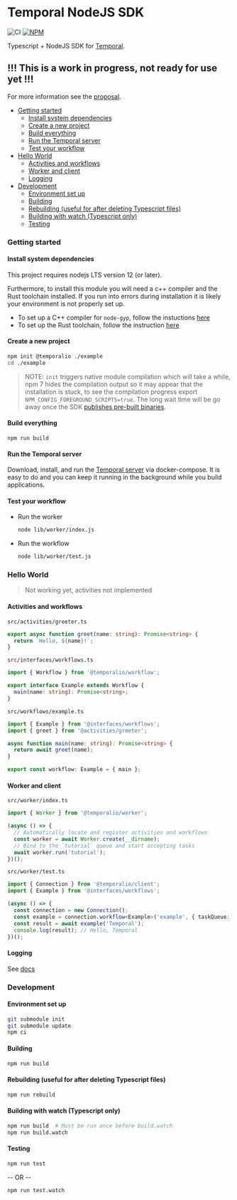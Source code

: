 # Temporal NodeJS SDK

![CI](https://github.com/temporalio/sdk-node/actions/workflows/ci.yml/badge.svg)
[![NPM](https://img.shields.io/npm/v/temporalio.svg?style=flat)](https://www.npmjs.com/package/temporalio)

Typescript + NodeJS SDK for [Temporal](temporal.io).

## !!! This is a work in progress, not ready for use yet !!!

For more information see the [proposal](https://github.com/temporalio/proposals/blob/master/node/node-sdk.md).

<!-- vim-markdown-toc GFM -->

- [Getting started](#getting-started)
  - [Install system dependencies](#install-system-dependencies)
  - [Create a new project](#create-a-new-project)
  - [Build everything](#build-everything)
  - [Run the Temporal server](#run-the-temporal-server)
  - [Test your workflow](#test-your-workflow)
- [Hello World](#hello-world)
  - [Activities and workflows](#activities-and-workflows)
  - [Worker and client](#worker-and-client)
  - [Logging](#logging)
- [Development](#development)
  - [Environment set up](#environment-set-up)
  - [Building](#building)
  - [Rebuilding (useful for after deleting Typescript files)](#rebuilding-useful-for-after-deleting-typescript-files)
  - [Building with watch (Typescript only)](#building-with-watch-typescript-only)
  - [Testing](#testing)

<!-- vim-markdown-toc -->

### Getting started

#### Install system dependencies

This project requires nodejs LTS version 12 (or later).

Furthermore, to install this module you will need a c++ compiler and the Rust toolchain installed.
If you run into errors during installation it is likely your environment is not properly set up.

- To set up a C++ compiler for `node-gyp`, follow the instuctions [here](https://github.com/nodejs/node-gyp)
- To set up the Rust toolchain, follow the instruction [here](https://rustup.rs/)

#### Create a new project

```sh
npm init @temporalio ./example
cd ./example
```

> NOTE: `init` triggers native module compilation which will take a while, npm 7 hides the compilation output so it may appear that the installation is stuck, to see the compilation progress export `NPM_CONFIG_FOREGROUND_SCRIPTS=true`. The long wait time will be go away once the SDK [publishes pre-built binaries](https://github.com/temporalio/sdk-node/issues/16).

#### Build everything

```
npm run build
```

#### Run the Temporal server

Download, install, and run the [Temporal server](https://docs.temporal.io/docs/server-quick-install) via docker-compose. It is easy to do and you can keep it running in the background while you build applications.

#### Test your workflow

- Run the worker

  ```sh
  node lib/worker/index.js
  ```

- Run the workflow

  ```sh
  node lib/worker/test.js
  ```

### Hello World

> Not working yet, activities not implemented

#### Activities and workflows

`src/activities/greeter.ts`

```ts
export async function greet(name: string): Promise<string> {
  return `Hello, ${name}!`;
}
```

`src/interfaces/workflows.ts`

```ts
import { Workflow } from '@temporalio/workflow';

export interface Example extends Workflow {
  main(name: string): Promise<string>;
}
```

`src/workflows/example.ts`

```ts
import { Example } from '@interfaces/workflows';
import { greet } from '@activities/greeter';

async function main(name: string): Promise<string> {
  return await greet(name);
}

export const workflow: Example = { main };
```

#### Worker and client

`src/worker/index.ts`

```ts
import { Worker } from '@temporalio/worker';

(async () => {
  // Automatically locate and register activities and workflows
  const worker = await Worker.create(__dirname);
  // Bind to the `tutorial` queue and start accepting tasks
  await worker.run('tutorial');
})();
```

`src/worker/test.ts`

```ts
import { Connection } from '@temporalio/client';
import { Example } from '@interfaces/workflows';

(async () => {
  const connection = new Connection();
  const example = connection.workflow<Example>('example', { taskQueue: 'tutorial' });
  const result = await example('Temporal');
  console.log(result); // Hello, Temporal
})();
```

#### Logging

See [docs](docs/logging.md)

### Development

#### Environment set up

```sh
git submodule init
git submodule update
npm ci
```

#### Building

```sh
npm run build
```

#### Rebuilding (useful for after deleting Typescript files)

```sh
npm run rebuild
```

#### Building with watch (Typescript only)

```sh
npm run build  # Must be run once before build.watch
npm run build.watch
```

#### Testing

```sh
npm run test
```

-- OR --

```sh
npm run test.watch
```
